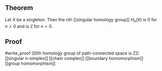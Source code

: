 ## Theorem
Let $X$ be a singleton. Then the $n$th [[singular homology group]] $H_n(X)$ is 0 for $n >0$ and is $\mathbb Z$ for $n=0$.
## Proof
#write_proof [[0th homology group of path-connected space is Z]] [[singular n-simplex]] [[chain complex]] [[boundary homomorphism]] [[group homomorphism]] 
